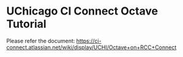 UChicago CI Connect Octave Tutorial
===========================
Please refer the document: https://ci-connect.atlassian.net/wiki/display/UCHI/Octave+on+RCC+Connect
